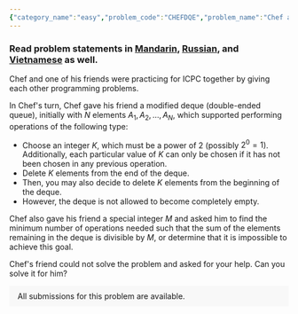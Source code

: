 ```yaml
---
{"category_name":"easy","problem_code":"CHEFDQE","problem_name":"Chef and Deque","problemComponents":{"constraints":"- $1 \\le T \\le 100$\n- $1 \\le N \\le 2 \\cdot 10^5$\n- $1 \\le M \\le 10^9$\n- $1 \\le A_i \\le 10^9$ for each valid $i$\n- the sum of $N$ over all test cases does not exceed $3 \\cdot 10^5$\n","constraintsState":true,"subtasks":"**Subtask #1 (15 points):**\n- $N \\leq 2,000$\n- the sum of $N$ over all test cases does not exceed $5,000$\n\n**Subtask #2 (20 points):** if it is possible to achieve the goal, at most $4$ operations are needed\n\n**Subtask #3 (65 points):** original constraints\n","subtasksState":true,"inputFormat":"- The first line of the input contains a single integer $T$ denoting the number of test cases. The description of $T$ test cases follows.\n- The first line of each test case contains two space-separated integers $N$ and $M$.\n- The second line contains $N$ space-separated integers $A_1, A_2, \\ldots, A_N$.\n","inputFormatState":true,"outputFormat":"For each test case, print a single line containing one integer --- the minimum number of required operations or $-1$ if it is impossible to achieve the goal.\n","outputFormatState":true,"sampleTestCases":{"0":{"id":1,"input":"4\n4 7\n8 6 4 6 \n7 13\n10 2 3 8 1 10 4 \n7 1\n7 3 7 2 9 8 10 \n3 11\n3 4 8 \n","output":"1\n2\n0\n-1","explanation":"**Example case 1:** The only possible way is to keep the first two elements $8$ and $6$, since $8 + 6 = 14$, which is divisible by $7$. Hence we must delete $2$ elements from the end in $1$ operation.\n\n**Example case 3:** The sum of all elements is already divisible by $1$.\n\n**Example case 4:** It is impossible to achieve the goal.\n","isDeleted":false}}},"video_editorial_url":"https://youtu.be/Ave1uK92KBQ","languages_supported":{"0":"CPP14","1":"C","2":"JAVA","3":"PYTH 3.6","4":"CPP17","5":"PYTH","6":"PYP3","7":"CS2","8":"ADA","9":"PYPY","10":"TEXT","11":"PAS fpc","12":"NODEJS","13":"RUBY","14":"PHP","15":"GO","16":"HASK","17":"TCL","18":"PERL","19":"SCALA","20":"LUA","21":"kotlin","22":"BASH","23":"JS","24":"LISP sbcl","25":"rust","26":"PAS gpc","27":"BF","28":"CLOJ","29":"R","30":"D","31":"CAML","32":"FORT","33":"ASM","34":"swift","35":"FS","36":"WSPC","37":"LISP clisp","38":"SQL","39":"SCM guile","40":"PERL6","41":"ERL","42":"CLPS","43":"ICK","44":"NICE","45":"PRLG","46":"ICON","47":"COB","48":"SCM chicken","49":"PIKE","50":"SCM qobi","51":"ST","52":"SQLQ","53":"NEM"},"max_timelimit":1.5,"source_sizelimit":50000,"problem_author":"poetic_soul","problem_tester":"","date_added":"25-08-2021","tags":{"0":"binary","1":"easy","2":"ltime99","3":"poetic_soul"},"problem_difficulty_level":"Easy-Medium","best_tag":"","editorial_url":"https://discuss.codechef.com/problems/CHEFDQE","time":{"view_start_date":1630170002,"submit_start_date":1630170002,"visible_start_date":1630170002,"end_date":1735669800},"is_direct_submittable":false,"problemDiscussURL":"https://discuss.codechef.com/search?q=CHEFDQE","is_proctored":false,"visitedContests":{},"layout":"problem"}
---
```

### Read problem statements in [Mandarin](https://www.codechef.com/download/translated/LTIME99/mandarin/CHEFDQE.pdf), [Russian](https://www.codechef.com/download/translated/LTIME99/russian/CHEFDQE.pdf), and [Vietnamese](https://www.codechef.com/download/translated/LTIME99/vietnamese/CHEFDQE.pdf) as well.

Chef and one of his friends were practicing for ICPC together by giving each other programming problems.

In Chef's turn, Chef gave his friend a modified deque (double-ended queue), initially with $N$ elements $A_1, A_2, \ldots, A_N$, which supported performing operations of the following type:
- Choose an integer $K$, which must be a power of $2$ (possibly $2^0 = 1$). Additionally, each particular value of $K$ can only be chosen if it has not been chosen in any previous operation.
- Delete $K$ elements from the end of the deque.
- Then, you may also decide to delete $K$ elements from the beginning of the deque.
- However, the deque is not allowed to become completely empty.

Chef also gave his friend a special integer $M$ and asked him to find the minimum number of operations needed such that the sum of the elements remaining in the deque is divisible by $M$, or determine that it is impossible to achieve this goal.

Chef's friend could not solve the problem and asked for your help. Can you solve it for him?

<aside style='background: #f8f8f8;padding: 10px 15px;'><div>All submissions for this problem are available.</div></aside>